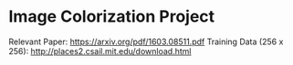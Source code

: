 # Image Colorization Project

Relevant Paper: https://arxiv.org/pdf/1603.08511.pdf
Training Data (256 x 256): http://places2.csail.mit.edu/download.html
